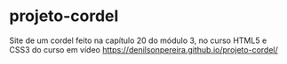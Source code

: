 # projeto-cordel
Site de um cordel feito na capítulo 20 do módulo 3, no curso HTML5 e CSS3 do curso em vídeo
https://denilsonpereira.github.io/projeto-cordel/
